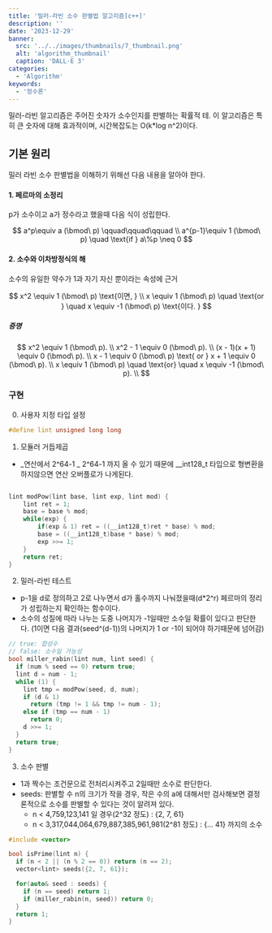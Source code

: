 ```yaml
---
title: '밀러-라빈 소수 판별법 알고리즘[c++]'
description: ''
date: '2023-12-29'
banner:
  src: '../../images/thumbnails/7_thumbnail.png'
  alt: 'algorithm_thumbnail'
  caption: 'DALL·E 3'
categories:
  - 'Algorithm'
keywords:
  - '정수론'
---
```


밀러-라빈 알고리즘은 주어진 숫자가 소수인지를 판별하는 확률적 테. 이 알고리즘은 특히 큰 숫자에 대해 효과적이며, 시간복잡도는 O(k\*log n^2)이다.

## 기본 원리

밀러 라빈 소수 판별법을 이해하기 위해선 다음 내용을 알아야 한다.

#### 1. 페르마의 소정리

p가 소수이고 a가 정수라고 했을때 다음 식이 성립한다.

$$
a^p\equiv a (\bmod\ p) \qquad\qquad\qquad \\
a^{p-1}\equiv 1 (\bmod\ p) \quad \text{if } a\%p \neq 0
$$

#### 2. 소수와 이차방정식의 해

소수의 유일한 약수가 1과 자기 자신 뿐이라는 속성에 근거

$$
x^2 \equiv 1  (\bmod\ p) \text{이면, } \\
x \equiv 1 (\bmod\ p) \quad \text{or }  \quad x \equiv -1 (\bmod\ p) \text{이다. }
$$

##### 증명

$$
x^2 \equiv 1  (\bmod\ p). \\
x^2 - 1 \equiv 0 (\bmod\ p). \\
(x - 1)(x + 1) \equiv 0 (\bmod\ p). \\
x - 1 \equiv 0 (\bmod\ p) \text{ or } x + 1 \equiv 0 (\bmod\ p). \\
x \equiv 1 (\bmod\ p) \quad \text{or} \quad x \equiv -1 (\bmod\ p). \\
$$

### 구현

0. 사용자 지정 타입 설정

```cpp
#define lint unsigned long long
```

1. 모듈러 거듭제곱

- _연산에서 2^64-1 _ 2^64-1 까지 올 수 있기 때문에 \_\_int128_t 타입으로 형변환을 하지않으면 연산 오버플로가 나게된다.

```cpp

lint modPow(lint base, lint exp, lint mod) {
    lint ret = 1;
    base = base % mod;
    while(exp) {
        if(exp & 1) ret = ((__int128_t)ret * base) % mod;
        base = ((__int128_t)base * base) % mod;
        exp >>= 1;
    }
    return ret;
}
```

2. 밀러-라빈 테스트

- p-1을 d로 정의하고 2로 나누면서 d가 홀수까지 나눠졌을때(d\*2^r) 페르마의 정리가 성립하는지 확인하는 함수이다.
- 소수의 성질에 따라 나누는 도중 나머지가 -1일때만 소수일 확률이 있다고 판단한다. (1이면 다음 결과(seed^(d-1))의 나머지가 1 or -1이 되어야 하기때문에 넘어감)

```cpp
// true: 합성수
// false: 소수일 가능성
bool miller_rabin(lint num, lint seed) {
  if (num % seed == 0) return true;
  lint d = num - 1;
  while (1) {
    lint tmp = modPow(seed, d, num);
    if (d & 1)
      return (tmp != 1 && tmp != num - 1);
    else if (tmp == num - 1)
      return 0;
    d >>= 1;
  }
  return true;
}
```

3. 소수 판별

- 1과 짝수는 조건문으로 전처리시켜주고 2일때만 소수로 판단한다.
- seeds: 판별할 수 n의 크기가 작을 경우, 작은 수의 a에 대해서만 검사해보면 결정론적으로 소수를 판별할 수 있다는 것이 알려져 있다.
  - n < 4,759,123,141 일 경우(2^32 정도) : {2, 7, 61}
  - n < 3,317,044,064,679,887,385,961,981(2^81 정도) : {... 41} 까지의 소수

```cpp
#include <vector>

bool isPrime(lint n) {
  if (n < 2 || (n % 2 == 0)) return (n == 2);
  vector<lint> seeds({2, 7, 61});

  for(auto& seed : seeds) {
    if (n == seed) return 1;
    if (miller_rabin(n, seed)) return 0;
  }
  return 1;
}
```
